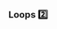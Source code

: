 ### Loops :two:

<panel type="seamless" header="%%-----------------------------------------%%" expanded>
  <include src="./index.md#main" />
</panel>
